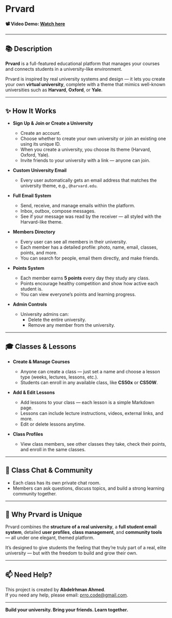 # Prvard

#### 📽️ Video Demo: [Watch here]([https://youtube.com](https://youtu.be/-wdg_Tx0wjI?si=RiH44o4Jb0NFy9jn))

---

## 📚 Description

**Prvard** is a full-featured educational platform that manages your courses and connects students in a university-like environment.

Prvard is inspired by real university systems and design — it lets you create your own **virtual university**, complete with a theme that mimics well-known universities such as **Harvard**, **Oxford**, or **Yale**.

---

## ✨ How It Works

- **Sign Up & Join or Create a University**
  - Create an account.
  - Choose whether to create your own university or join an existing one using its unique ID.
  - When you create a university, you choose its theme (Harvard, Oxford, Yale).
  - Invite friends to your university with a link — anyone can join.

- **Custom University Email**
  - Every user automatically gets an email address that matches the university theme, e.g., `@harvard.edu`.

- **Full Email System**
  - Send, receive, and manage emails within the platform.
  - Inbox, outbox, compose messages.
  - See if your message was read by the receiver — all styled with the Harvard-like theme.

- **Members Directory**
  - Every user can see all members in their university.
  - Each member has a detailed profile: photo, name, email, classes, points, and more.
  - You can search for people, email them directly, and make friends.

- **Points System**
  - Each member earns **5 points** every day they study any class.
  - Points encourage healthy competition and show how active each student is.
  - You can view everyone’s points and learning progress.

- **Admin Controls**
  - University admins can:
    - Delete the entire university.
    - Remove any member from the university.

---

## 🎓 Classes & Lessons

- **Create & Manage Courses**
  - Anyone can create a class — just set a name and choose a lesson type (weeks, lectures, lessons, etc.).
  - Students can enroll in any available class, like **CS50x** or **CS50W**.

- **Add & Edit Lessons**
  - Add lessons to your class — each lesson is a simple Markdown page.
  - Lessons can include lecture instructions, videos, external links, and more.
  - Edit or delete lessons anytime.

- **Class Profiles**
  - View class members, see other classes they take, check their points, and enroll in the same classes.

---

## 💬 Class Chat & Community

- Each class has its own private chat room.
- Members can ask questions, discuss topics, and build a strong learning community together.

---

## 🚀 Why Prvard is Unique

Prvard combines the **structure of a real university**, a **full student email system**, detailed **user profiles**, **class management**, and **community tools** — all under one elegant, themed platform.

It’s designed to give students the feeling that they’re truly part of a real, elite university — but with the freedom to build and grow their own.

---

## 📫 Need Help?

This project is created by **Abdelrhman Ahmed**.  
If you need any help, please email: [prro.code@gmail.com](mailto:prro.code@gmail.com).

---

**Build your university. Bring your friends. Learn together.**
